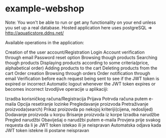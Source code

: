 # example-webshop
Note:  You won't be able to run or get any functionality on your end unless you set up a real database. Hosted application here uses postgreSQL => http://aquaticstore.ddns.net/

Available operations in the application:

Creation of the user account/Registration
Login
Account verification through email
Password reset option
Browsing though products
Searching though products
Displaying products according to some criteria(price, alphabetical order)
Adding products to the cart
Deleting products from the cart
Order creation
Browsing through orders
Order notification through email
Verification before each request being sent to see if the JWT token is expired or incorrect
Automatic logout whenever the JWT token expires or becomes incorrect
Izvodljive operacije u aplikaciji:

Izradba korisničkog računa/Registracija
Prijava
Potrvda računa putem e-maila
Opcija resetiranje lozinke
Pregledavanje proizvoda
Pretraživanje proizvoda(search)
Prikaz proizovda po nekojoj kriteriji(cijena, redoslijed)
Dodavanje proizvoda u korpu
Brisanje proizvoda iz korpe
Izradba narudžbe
Pregled narudžbi
Obaviješaj o narudžbi putem e-maila
Provjera prije svakog requesta da li je JWT token istekao ili je neispravan
Automatska odjava kada JWT token istekne ili postane neispravan
